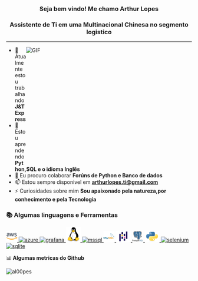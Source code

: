 <h3 align="center">Seja bem vindo! Me chamo Arthur Lopes</h3>
<h3 align="center">Assistente de Ti em uma Multinacional Chinesa no segmento logistico  </h3><hr> <img align="right" alt="GIF" src="https://github.com/abhisheknaiidu/abhisheknaiidu/blob/master/code.gif?raw=true" width="450" height="320" />


- 🔭 Atualmente estou trabalhando **J&T Express**
- 🌱 Estou aprendendo **Python,SQL e o idioma Inglês**
- 👯 Eu procuro colaborar **Forúns de Python e Banco de dados**
- 📫 Estou sempre disponivel em **arthurlopes.ti@gmail.com**
- ⚡ Curiosidades sobre mim **Sou apaixonado pela natureza,por conhecimento e pela Tecnologia**


</p>

<h3 align="left">📚 Algumas linguagens e Ferramentas</h3>


<p align="left"> <a href="https://aws.amazon.com" target="_blank" rel="noreferrer"> <img src="https://raw.githubusercontent.com/devicons/devicon/master/icons/amazonwebservices/amazonwebservices-original-wordmark.svg" alt="aws" width="30" height="30"/> </a> <a href="https://azure.microsoft.com/en-in/" target="_blank" rel="noreferrer"> <img src="https://www.vectorlogo.zone/logos/microsoft_azure/microsoft_azure-icon.svg" alt="azure" width="40" height="30"/> </a> <a href="https://grafana.com" target="_blank" rel="noreferrer"> <img src="https://www.vectorlogo.zone/logos/grafana/grafana-icon.svg" alt="grafana" width="30" height="30"/> </a> <a href="https://www.linux.org/" target="_blank" rel="noreferrer"> <img src="https://raw.githubusercontent.com/devicons/devicon/master/icons/linux/linux-original.svg" alt="linux" width="40" height="40"/> </a> <a href="https://www.microsoft.com/en-us/sql-server" target="_blank" rel="noreferrer"> <img src="https://www.svgrepo.com/show/303229/microsoft-sql-server-logo.svg" alt="mssql" width="40" height="40"/> </a> <a href="https://www.mysql.com/" target="_blank" rel="noreferrer"> <img src="https://raw.githubusercontent.com/devicons/devicon/master/icons/mysql/mysql-original-wordmark.svg" alt="mysql" width="30" height="30"/> </a> <a href="https://pandas.pydata.org/" target="_blank" rel="noreferrer"> <img src="https://raw.githubusercontent.com/devicons/devicon/2ae2a900d2f041da66e950e4d48052658d850630/icons/pandas/pandas-original.svg" alt="pandas" width="40" height="30"/> </a> <a href="https://www.postgresql.org" target="_blank" rel="noreferrer"> <img src="https://raw.githubusercontent.com/devicons/devicon/master/icons/postgresql/postgresql-original-wordmark.svg" alt="postgresql" width="30" height="30"/> </a> <a href="https://www.python.org" target="_blank" rel="noreferrer"> <img src="https://raw.githubusercontent.com/devicons/devicon/master/icons/python/python-original.svg" alt="python" width="40" height="30"/> </a> <a href="https://www.selenium.dev" target="_blank" rel="noreferrer"> <img src="https://raw.githubusercontent.com/detain/svg-logos/780f25886640cef088af994181646db2f6b1a3f8/svg/selenium-logo.svg" alt="selenium" width="40" height="40"/> </a> <a href="https://www.sqlite.org/" target="_blank" rel="noreferrer"> <img src="https://www.vectorlogo.zone/logos/sqlite/sqlite-icon.svg" alt="sqlite" width="30" height="30"/> </a> </p>


📊 **Algumas metricas do Github**


<p>&nbsp;<img align="left" src="https://github-readme-stats.vercel.app/api?username=al00pes&show_icons=true&locale=en" alt="al00pes" /></p>







  

